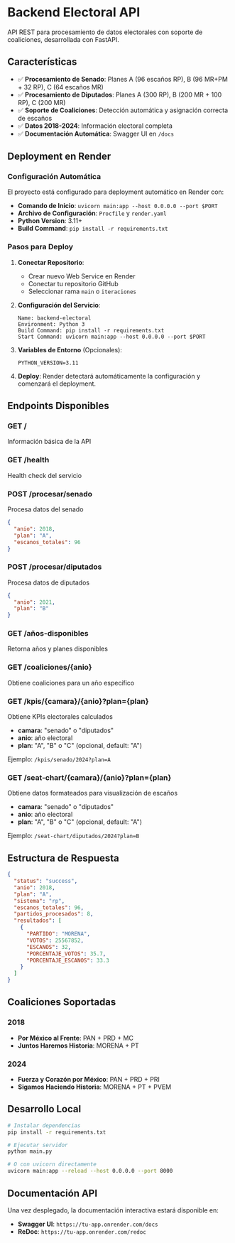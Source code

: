 # Backend Electoral API

API REST para procesamiento de datos electorales con soporte de coaliciones, desarrollada con FastAPI.

## Características

- ✅ **Procesamiento de Senado**: Planes A (96 escaños RP), B (96 MR+PM + 32 RP), C (64 escaños MR)
- ✅ **Procesamiento de Diputados**: Planes A (300 RP), B (200 MR + 100 RP), C (200 MR)  
- ✅ **Soporte de Coaliciones**: Detección automática y asignación correcta de escaños
- ✅ **Datos 2018-2024**: Información electoral completa
- ✅ **Documentación Automática**: Swagger UI en `/docs`

## Deployment en Render

### Configuración Automática

El proyecto está configurado para deployment automático en Render con:

- **Comando de Inicio**: `uvicorn main:app --host 0.0.0.0 --port $PORT`
- **Archivo de Configuración**: `Procfile` y `render.yaml`
- **Python Version**: 3.11+
- **Build Command**: `pip install -r requirements.txt`

### Pasos para Deploy

1. **Conectar Repositorio**: 
   - Crear nuevo Web Service en Render
   - Conectar tu repositorio GitHub
   - Seleccionar rama `main` o `iteraciones`

2. **Configuración del Servicio**:
   ```
   Name: backend-electoral
   Environment: Python 3
   Build Command: pip install -r requirements.txt
   Start Command: uvicorn main:app --host 0.0.0.0 --port $PORT
   ```

3. **Variables de Entorno** (Opcionales):
   ```
   PYTHON_VERSION=3.11
   ```

4. **Deploy**: Render detectará automáticamente la configuración y comenzará el deployment.

## Endpoints Disponibles

### GET /
Información básica de la API

### GET /health
Health check del servicio

### POST /procesar/senado
Procesa datos del senado
```json
{
  "anio": 2018,
  "plan": "A",
  "escanos_totales": 96
}
```

### POST /procesar/diputados  
Procesa datos de diputados
```json
{
  "anio": 2021,
  "plan": "B"
}
```

### GET /años-disponibles
Retorna años y planes disponibles

### GET /coaliciones/{anio}
Obtiene coaliciones para un año específico

### GET /kpis/{camara}/{anio}?plan={plan}
Obtiene KPIs electorales calculados
- **camara**: "senado" o "diputados"
- **anio**: año electoral
- **plan**: "A", "B" o "C" (opcional, default: "A")

Ejemplo: `/kpis/senado/2024?plan=A`

### GET /seat-chart/{camara}/{anio}?plan={plan}
Obtiene datos formateados para visualización de escaños
- **camara**: "senado" o "diputados"  
- **anio**: año electoral
- **plan**: "A", "B" o "C" (opcional, default: "A")

Ejemplo: `/seat-chart/diputados/2024?plan=B`

## Estructura de Respuesta

```json
{
  "status": "success",
  "anio": 2018,
  "plan": "A",
  "sistema": "rp",
  "escanos_totales": 96,
  "partidos_procesados": 8,
  "resultados": [
    {
      "PARTIDO": "MORENA",
      "VOTOS": 25567852,
      "ESCANOS": 32,
      "PORCENTAJE_VOTOS": 35.7,
      "PORCENTAJE_ESCANOS": 33.3
    }
  ]
}
```

## Coaliciones Soportadas

### 2018
- **Por México al Frente**: PAN + PRD + MC
- **Juntos Haremos Historia**: MORENA + PT

### 2024  
- **Fuerza y Corazón por México**: PAN + PRD + PRI
- **Sigamos Haciendo Historia**: MORENA + PT + PVEM

## Desarrollo Local

```bash
# Instalar dependencias
pip install -r requirements.txt

# Ejecutar servidor
python main.py

# O con uvicorn directamente
uvicorn main:app --reload --host 0.0.0.0 --port 8000
```

## Documentación API

Una vez desplegado, la documentación interactiva estará disponible en:
- **Swagger UI**: `https://tu-app.onrender.com/docs`
- **ReDoc**: `https://tu-app.onrender.com/redoc`
